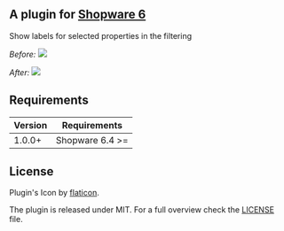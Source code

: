 ## A plugin for [Shopware 6](https://github.com/shopware/platform)

Show labels for selected properties in the filtering

*Before:*
![](https://i.imgur.com/mg7dUwt.png)

*After:*
![](https://i.imgur.com/n5eQgXG.png)

## Requirements

| Version 	| Requirements               	|
|---------	|----------------------------	|
| 1.0.0+    	| Shopware 6.4 >=	            |

## License

Plugin's Icon by [flaticon](https://www.flaticon.com).

The plugin is released under MIT. For a full overview check the [LICENSE](./LICENSE) file.
